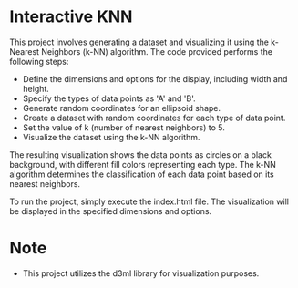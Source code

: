 # Interactive KNN

This project involves generating a dataset and visualizing it using the k-Nearest Neighbors (k-NN) algorithm. The code provided performs the following steps:

- Define the dimensions and options for the display, including width and height.
- Specify the types of data points as 'A' and 'B'.
- Generate random coordinates for an ellipsoid shape.
- Create a dataset with random coordinates for each type of data point.
- Set the value of k (number of nearest neighbors) to 5.
- Visualize the dataset using the k-NN algorithm.

The resulting visualization shows the data points as circles on a black background, with different fill colors representing each type. The k-NN algorithm determines the classification of each data point based on its nearest neighbors.

To run the project, simply execute the index.html file. The visualization will be displayed in the specified dimensions and options.

# Note

- This project utilizes the d3ml library for visualization purposes.

